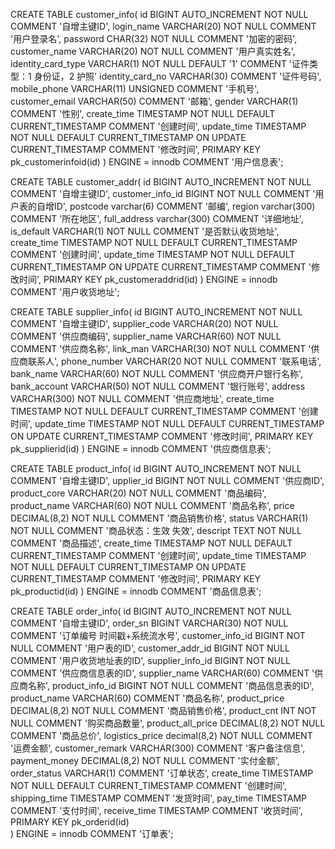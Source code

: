 


CREATE TABLE customer_info(
	id BIGINT  AUTO_INCREMENT NOT NULL COMMENT '自增主键ID',
	login_name VARCHAR(20) NOT NULL COMMENT '用户登录名',
	password CHAR(32) NOT NULL COMMENT '加密的密码',
	customer_name VARCHAR(20) NOT NULL COMMENT '用户真实姓名',
	identity_card_type VARCHAR(1) NOT NULL DEFAULT '1' COMMENT '证件类型：1 身份证，2 护照'
	identity_card_no VARCHAR(30) COMMENT '证件号码',
	mobile_phone VARCHAR(11) UNSIGNED COMMENT '手机号',
	customer_email VARCHAR(50) COMMENT '邮箱',
	gender VARCHAR(1) COMMENT '性别',
	create_time TIMESTAMP NOT NULL DEFAULT CURRENT_TIMESTAMP COMMENT '创建时间',
	update_time TIMESTAMP NOT NULL DEFAULT CURRENT_TIMESTAMP ON UPDATE CURRENT_TIMESTAMP COMMENT '修改时间',
	PRIMARY KEY pk_customerinfoid(id)
) ENGINE = innodb COMMENT '用户信息表';


		
CREATE TABLE customer_addr(
	id BIGINT  AUTO_INCREMENT NOT NULL COMMENT '自增主键ID',
	customer_info_id BIGINT NOT NULL COMMENT '用户表的自增ID',
	postcode varchar(6)  COMMENT '邮编',
	region varchar(300) COMMENT '所在地区',
	full_address varchar(300) COMMENT '详细地址',
	is_default VARCHAR(1) NOT NULL COMMENT '是否默认收货地址',
	create_time TIMESTAMP NOT NULL DEFAULT CURRENT_TIMESTAMP COMMENT '创建时间',
	update_time TIMESTAMP NOT NULL DEFAULT CURRENT_TIMESTAMP ON UPDATE CURRENT_TIMESTAMP COMMENT '修改时间',
	PRIMARY KEY pk_customeraddrid(id)
) ENGINE = innodb COMMENT '用户收货地址';


CREATE TABLE supplier_info(
	id BIGINT  AUTO_INCREMENT NOT NULL COMMENT '自增主键ID',
	supplier_code VARCHAR(20) NOT NULL COMMENT '供应商编码',
	supplier_name VARCHAR(60) NOT NULL COMMENT '供应商名称',
	link_man VARCHAR(30) NOT NULL COMMENT '供应商联系人',
	phone_number VARCHAR(20 NOT NULL COMMENT '联系电话',
	bank_name VARCHAR(60) NOT NULL COMMENT '供应商开户银行名称',
	bank_account VARCHAR(50) NOT NULL COMMENT '银行账号',
	address VARCHAR(300) NOT NULL COMMENT '供应商地址',
	create_time TIMESTAMP NOT NULL DEFAULT CURRENT_TIMESTAMP COMMENT '创建时间',
	update_time TIMESTAMP NOT NULL DEFAULT CURRENT_TIMESTAMP ON UPDATE CURRENT_TIMESTAMP COMMENT '修改时间',
	PRIMARY KEY pk_supplierid(id)
) ENGINE = innodb COMMENT '供应商信息表';


CREATE TABLE product_info(
	id BIGINT  AUTO_INCREMENT NOT NULL COMMENT '自增主键ID',
	upplier_id BIGINT NOT NULL COMMENT '供应商ID',
	product_core VARCHAR(20) NOT NULL COMMENT '商品编码',
	product_name VARCHAR(60) NOT NULL COMMENT '商品名称',
	price DECIMAL(8,2) NOT NULL COMMENT '商品销售价格',
	status VARCHAR(1) NOT NULL  COMMENT '商品状态：生效 失效',
	descript TEXT NOT NULL COMMENT '商品描述',
	create_time TIMESTAMP NOT NULL DEFAULT CURRENT_TIMESTAMP COMMENT '创建时间',
	update_time TIMESTAMP NOT NULL DEFAULT CURRENT_TIMESTAMP ON UPDATE CURRENT_TIMESTAMP COMMENT '修改时间',
	PRIMARY KEY pk_productid(id)
) ENGINE = innodb COMMENT '商品信息表';


CREATE TABLE order_info(
	id BIGINT  AUTO_INCREMENT NOT NULL COMMENT '自增主键ID',
	order_sn BIGINT VARCHAR(30) NOT NULL COMMENT '订单编号 时间戳+系统流水号',
	customer_info_id BIGINT NOT NULL COMMENT '用户表的ID',
	customer_addr_id BIGINT NOT NULL COMMENT '用户收货地址表的ID',
	supplier_info_id BIGINT NOT NULL COMMENT '供应商信息表的ID',
	supplier_name VARCHAR(60) COMMENT '供应商名称',
	product_info_id BIGINT NOT NULL COMMENT '商品信息表的ID',
	product_name VARCHAR(60)  COMMENT '商品名称',
	product_price DECIMAL(8,2) NOT NULL COMMENT '商品销售价格',
	product_cnt INT NOT NULL  COMMENT '购买商品数量',
	product_all_price DECIMAL(8,2) NOT NULL COMMENT '商品总价',
	logistics_price decimal(8,2) NOT NULL COMMENT '运费金额',
	customer_remark VARCHAR(300) COMMENT '客户备注信息',
	payment_money DECIMAL(8,2) NOT NULL  COMMENT '实付金额',
	order_status VARCHAR(1) COMMENT '订单状态',
	create_time TIMESTAMP NOT NULL DEFAULT CURRENT_TIMESTAMP COMMENT '创建时间',
	shipping_time TIMESTAMP COMMENT '发货时间',
	pay_time TIMESTAMP COMMENT '支付时间',
	receive_time TIMESTAMP COMMENT '收货时间',	
	PRIMARY KEY pk_orderid(id)	
) ENGINE = innodb COMMENT '订单表';
  
  
 